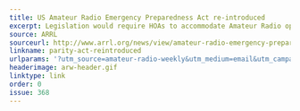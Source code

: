 ```yaml
---
title: US Amateur Radio Emergency Preparedness Act re-introduced
excerpt: Legislation would require HOAs to accommodate Amateur Radio operators by allowing use of outdoor antennas.
source: ARRL
sourceurl: http://www.arrl.org/news/view/amateur-radio-emergency-preparedness-act-re-introduced
linkname: parity-act-reintroduced
urlparams: '?utm_source=amateur-radio-weekly&utm_medium=email&utm_campaign=newsletter'
headerimage: arw-header.gif
linktype: link
order: 0
issue: 368
---
```

